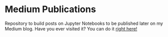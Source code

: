 # **Medium Publications**

Repository to build posts on Jupyter Notebooks to be published later on my Medium blog.
Have you ever visited it? You can do it [right here!](https://wlvvs.com)

